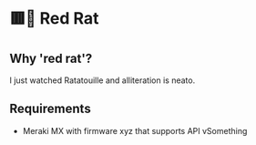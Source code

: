 # 🟥🐀 Red Rat

## Why 'red rat'?
I just watched Ratatouille and alliteration is neato.

## Requirements
- Meraki MX with firmware xyz that supports API vSomething